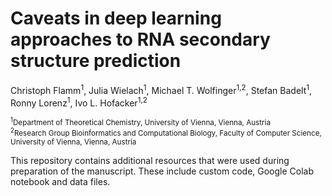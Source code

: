 # Caveats in deep learning approaches to RNA secondary structure prediction

Christoph Flamm<sup>1</sup>, Julia Wielach<sup>1</sup>, Michael T. Wolfinger<sup>1,2</sup>, Stefan Badelt<sup>1</sup>,  Ronny Lorenz<sup>1</sup>, Ivo L. Hofacker<sup>1,2</sup>

<sub><sup>1</sup>Department of Theoretical Chemistry, University of Vienna, Vienna, Austria</sub><br/>
<sub><sup>2</sup>Research Group Bioinformatics and Computational Biology, Faculty of Computer Science, University of Vienna, Vienna, Austria</sub><br/>

This repository contains additional resources that were used during preparation of the manuscript. These include custom code, Google Colab notebook and data files.
